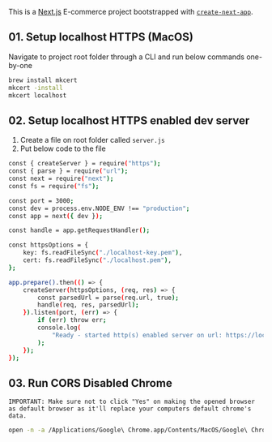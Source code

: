 This is a [Next.js](https://nextjs.org/) E-commerce project bootstrapped with [`create-next-app`](https://github.com/vercel/next.js/tree/canary/packages/create-next-app).

## 01. Setup localhost HTTPS (MacOS)

Navigate to project root folder through a CLI and run below commands one-by-one

```bash
brew install mkcert
mkcert -install
mkcert localhost
```

## 02. Setup localhost HTTPS enabled dev server

1.  Create a file on root folder called `server.js`
2.  Put below code to the file

```bash
const { createServer } = require("https");
const { parse } = require("url");
const next = require("next");
const fs = require("fs");

const port = 3000;
const dev = process.env.NODE_ENV !== "production";
const app = next({ dev });

const handle = app.getRequestHandler();

const httpsOptions = {
	key: fs.readFileSync("./localhost-key.pem"),
	cert: fs.readFileSync("./localhost.pem"),
};

app.prepare().then(() => {
	createServer(httpsOptions, (req, res) => {
		const parsedUrl = parse(req.url, true);
		handle(req, res, parsedUrl);
	}).listen(port, (err) => {
		if (err) throw err;
		console.log(
			"Ready - started http(s) enabled server on url: https://localhost:" + port
		);
	});
});
```

## 03. Run CORS Disabled Chrome

`IMPORTANT: Make sure not to click "Yes" on making the opened browser as default browser as it'll replace your computers default chrome's data.`

```bash
open -n -a /Applications/Google\ Chrome.app/Contents/MacOS/Google\ Chrome --args --user-data-dir="/tmp/chrome_dev_test" --disable-web-security
```
